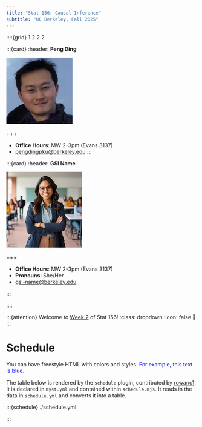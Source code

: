 ```yaml
---
title: "Stat 156: Causal Inference"
subtitle: "UC Berkeley, Fall 2025"
---
```


::::{grid} 1 2 2 2

:::{card}
:header: **Peng Ding**

![Peng Ding](images/pengding.jpg)

+++

* **Office Hours**: MW 2-3pm (Evans 3137)
* [pengdingpku@berkeley.edu](mailto:pengdingpku@berkeley.edu)
:::

:::{card}
:header: **GSI Name**

![GSI Name](images/firefly-gsi.jpg)

+++

* **Office Hours**: MW 2-3pm (Evans 3137)
* **Pronouns**: She/Her
* [gsi-name@berkeley.edu](mailto:gsi-name@berkeley.edu)

:::

::::


:::{attention} Welcome to [Week 2](#week2) of Stat 156!
:class: dropdown
:icon: false
👋
:::

# Schedule

You can have freestyle HTML with colors and styles. <span style="color: blue;">For example, this text is blue.</span>

The table below is rendered by the `schedule` plugin, contributed by [rowanc1](https://github.com/rowanc1). It is declared in `myst.yml` and contained within `schedule.mjs`. It reads in the data in `schedule.yml` and converts it into a table.

:::{schedule} ./schedule.yml

:::
